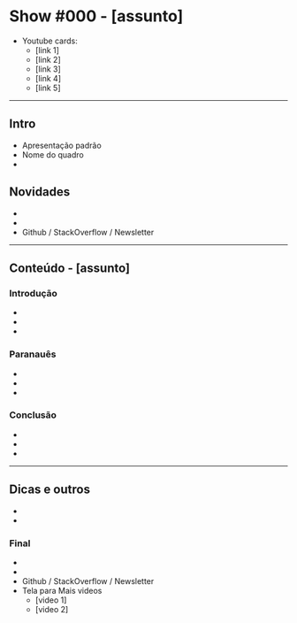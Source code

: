 # Show #000 - [assunto]

- Youtube cards:
  - [link 1]
  - [link 2]
  - [link 3]
  - [link 4]
  - [link 5]

<hr>

## Intro
- Apresentação padrão
- Nome do quadro
-

## Novidades
-
-
- Github / StackOverflow / Newsletter

<hr>

## Conteúdo - [assunto]

### Introdução
-
-
-

### Paranauês
-
-
-

### Conclusão
-
-
-

<hr>

## Dicas e outros
-
-

### Final
-
-
- Github / StackOverflow / Newsletter
- Tela para Mais videos
  - [video 1]
  - [video 2]
